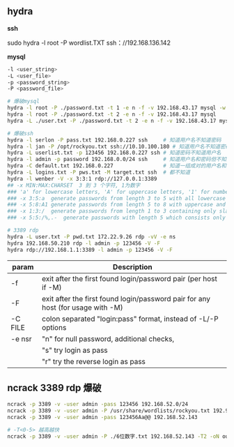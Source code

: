 ## hydra

__ssh__

sudo hydra -l root -P wordlist.TXT ssh：//192.168.136.142

__mysql__

```sh
-l <user_string>
-L <user_file>
-p <password_string>
-P <password_file>

# 爆破mysql
hydra -l root -P ./password.txt -t 1 -e n -f -v 192.168.43.17 mysql -w 1
hydra -l root -P ./password.txt -t 2 -e n -f -v 192.168.43.17 mysql
hydra -L ./user.txt -P ./password.txt -t 2 -e n -f -v 192.168.43.17 mysql

# 爆破ssh
hydra -l serlon -P pass.txt 192.168.0.227 ssh     # 知道用户名不知道密码
hydra -l jan -P /opt/rockyou.txt ssh://10.10.100.180 # 知道用户名不知道密码
hydra -L userlist.txt -p 123456 192.168.0.227 ssh # 知道密码不知道用户名
hydra -l admin -p password 192.168.0.0/24 ssh     # 知道用户名和密码但不知道ip
hydra -C default.txt 192.168.0.227                # 知道一组成对的用户名和密码来撞库
hydra -L logins.txt -P pws.txt -M target.txt ssh  # 都不知道
hydra -l wenber -V -x 3:3:1 rdp://127.0.0.1:3389
## -x MIN:MAX:CHARSET  3 到 3 个字符, 1为数字
### 'a' for lowercase letters, 'A' for uppercase letters, '1' for numbers, and for all others, just add their real representation.
### -x 3:5:a  generate passwords from length 3 to 5 with all lowercase letters
### -x 5:8:A1 generate passwords from length 5 to 8 with uppercase and numbers
### -x 1:3:/  generate passwords from length 1 to 3 containing only slashes
### -x 5:5:/%,.-  generate passwords with length 5 which consists only of /%,.-

# 3389 rdp
hydra -L user.txt -P pwd.txt 172.22.9.26 rdp -vV -e ns
hydra 192.168.50.210 rdp -l admin -p 123456 -V -F
hydra rdp://192.168.1.1:3389 -l admin -p 123456 -V -F

```

| param   | Description                                                  |
| ------- | ------------------------------------------------------------ |
| -f      | exit after the first found login/password pair (per host if -M) |
| -F      | exit after the first found login/password pair for any host (for usage with -M) |
| -C FILE | colon separated "login:pass" format, instead of -L/-P options |
| -e nsr  | "n" for null password, additional checks,                    |
|         | "s" try login as pass                                        |
|         | "r" try the reverse login as pass                            |

## ncrack 3389 rdp 爆破
```sh
ncrack -p 3389 -v -user admin -pass 123456 192.168.52.0/24
ncrack -p 3389 -v -user admin -P /usr/share/wordlists/rockyou.txt 192.95.xx.xx
ncrack -p 3389 -v -user admin -pass 123456Aa@@ 192.168.52.143

# -T<0-5> 越高越快
ncrack -p 3389 -v -user admin -P ./6位数字.txt 192.168.52.143 -T2 -oN output.txt 

```